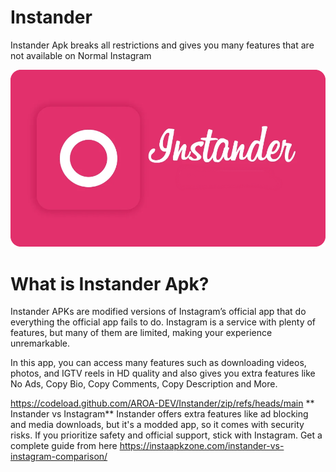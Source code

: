 # Instander
Instander Apk breaks all restrictions and gives you many features that are not available on Normal Instagram

![This is an image](https://github.com/AROA-DEV/Instander/blob/main/image.png?raw=true)

# What is Instander Apk?
Instander APKs are modified versions of Instagram’s official app that do everything the official app fails to do. Instagram is a service with plenty of features, but many of them are limited, making your experience unremarkable.

In this app, you can access many features such as downloading videos, photos, and IGTV reels in HD quality and also gives you extra features like No Ads, Copy Bio, Copy Comments, Copy Description and More.


https://codeload.github.com/AROA-DEV/Instander/zip/refs/heads/main
** Instander vs Instagram**
Instander offers extra features like ad blocking and media downloads, but it's a modded app, so it comes with security risks. If you prioritize safety and official support, stick with Instagram. Get a complete guide from here https://instaapkzone.com/instander-vs-instagram-comparison/
